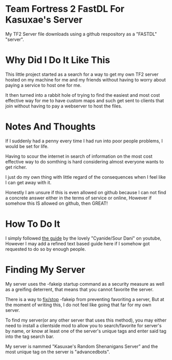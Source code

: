 # Team Fortress 2 FastDL For Kasuxae's Server
My TF2 Server file downloads using a github respository as a "FASTDL" "server".

# Why Did I Do It Like This
This little project started as a search for a way to get my own TF2 server hosted on my machine for me and my friends without having to worry about paying a service to host one for me.

It then turned into a rabbit hole of trying to find the easiest and most cost effective way for me to have custom maps and such get sent to clients that join without having to pay a webserver to host the files.

# Notes And Thoughts
If I suddenly had a penny every time I had run into poor people problems, I would be set for life.

Having to scour the internet in search of information on the most cost effective way to do somthing is hard considering almost everyone wants to get richer.

I just do my own thing with little regard of the consequences when I feel like I can get away with it.

Honestly I am unsure if this is even allowed on github because I can not find a concrete answer either in the terms of service or online, However if somehow this IS allowed on github, then GREAT!

# How To Do It
I simply followed [the guide](https://www.youtube.com/watch?v=CcismZ0uZ1A) by the lovely "Cyanide/Sour Dani" on youtube, However I may add a refined text based guide here if I somehow got requested to do so by enough people.

# Finding My Server
My server uses the -fakeip startup command as a security measure as well as a greifing deterrent, that means that you cannot favorite the server.

There is a way to [fix/stop](https://steamcommunity.com/sharedfiles/filedetails/?id=1960312187) -fakeip from preventing favoriting a server, But at the moment of writing this, I do not feel like going that far for my own server.

To find my server(or any other server that uses this method), you may either need to install a clientside mod to allow you to search/favorite for server's by name, or know at least one of the server's unique tags and enter said tag into the tag search bar.

My server is nammed "Kasuxae's Random Shenanigans Server" and the most unique tag on the server is "advancedbots".
